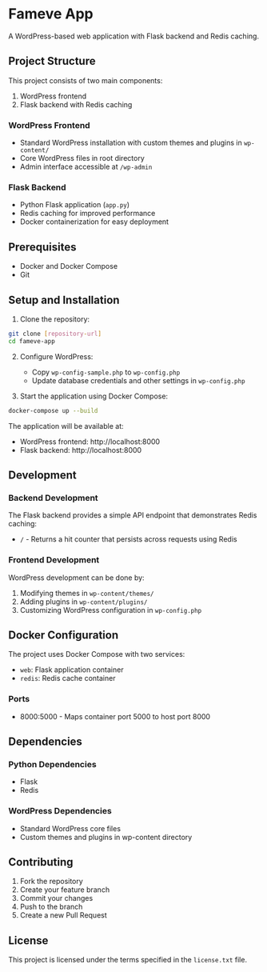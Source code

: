 # Fameve App

A WordPress-based web application with Flask backend and Redis caching.

## Project Structure

This project consists of two main components:
1. WordPress frontend
2. Flask backend with Redis caching

### WordPress Frontend
- Standard WordPress installation with custom themes and plugins in `wp-content/`
- Core WordPress files in root directory
- Admin interface accessible at `/wp-admin`

### Flask Backend
- Python Flask application (`app.py`)
- Redis caching for improved performance
- Docker containerization for easy deployment

## Prerequisites

- Docker and Docker Compose
- Git

## Setup and Installation

1. Clone the repository:
```bash
git clone [repository-url]
cd fameve-app
```

2. Configure WordPress:
   - Copy `wp-config-sample.php` to `wp-config.php`
   - Update database credentials and other settings in `wp-config.php`

3. Start the application using Docker Compose:
```bash
docker-compose up --build
```

The application will be available at:
- WordPress frontend: http://localhost:8000
- Flask backend: http://localhost:8000

## Development

### Backend Development
The Flask backend provides a simple API endpoint that demonstrates Redis caching:
- `/` - Returns a hit counter that persists across requests using Redis

### Frontend Development
WordPress development can be done by:
1. Modifying themes in `wp-content/themes/`
2. Adding plugins in `wp-content/plugins/`
3. Customizing WordPress configuration in `wp-config.php`

## Docker Configuration

The project uses Docker Compose with two services:
- `web`: Flask application container
- `redis`: Redis cache container

### Ports
- 8000:5000 - Maps container port 5000 to host port 8000

## Dependencies

### Python Dependencies
- Flask
- Redis

### WordPress Dependencies
- Standard WordPress core files
- Custom themes and plugins in wp-content directory

## Contributing

1. Fork the repository
2. Create your feature branch
3. Commit your changes
4. Push to the branch
5. Create a new Pull Request

## License

This project is licensed under the terms specified in the `license.txt` file.
